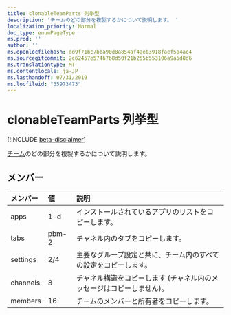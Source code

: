 ```yaml
---
title: clonableTeamParts 列挙型
description: 'チームのどの部分を複製するかについて説明します。 '
localization_priority: Normal
doc_type: enumPageType
ms.prod: ''
author: ''
ms.openlocfilehash: dd9f71bc7bba90d8a854af4aeb3918faef5a4ac4
ms.sourcegitcommit: 2c62457e57467b8d50f21b255b553106a9a5d8d6
ms.translationtype: MT
ms.contentlocale: ja-JP
ms.lasthandoff: 07/31/2019
ms.locfileid: "35973473"
---
```

# <a name="clonableteamparts-enum-type"></a>clonableTeamParts 列挙型

[!INCLUDE [beta-disclaimer](../../includes/beta-disclaimer.md)]

[チーム](../resources/team.md)のどの部分を複製するかについて説明します。 

## <a name="members"></a>メンバー

| メンバー | 値| 説明 |
|:---------------|:--------|:----------|
|apps|1-d|インストールされているアプリのリストをコピーします。|
|tabs|pbm-2|チャネル内のタブをコピーします。|
|settings|2/4|主要なグループ設定と共に、チーム内のすべての設定をコピーします。|
|channels|8 |チャネル構造をコピーします (チャネル内のメッセージはコピーしません)。|
|members|16|チームのメンバーと所有者をコピーします。|

